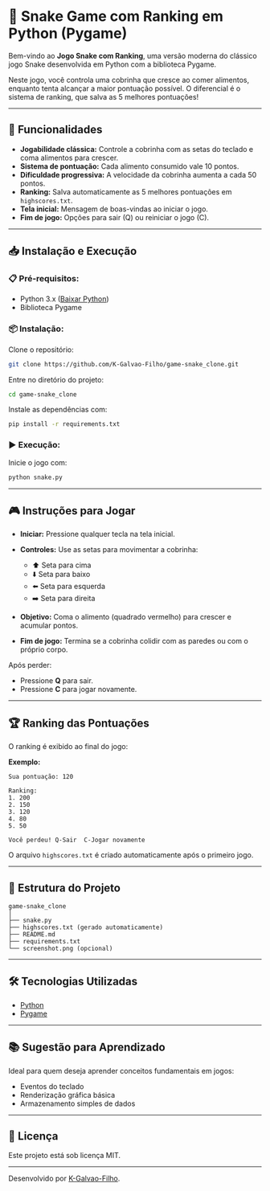 # 🐍 Snake Game com Ranking em Python (Pygame)

Bem-vindo ao **Jogo Snake com Ranking**, uma versão moderna do clássico jogo Snake desenvolvida em Python com a biblioteca Pygame.

Neste jogo, você controla uma cobrinha que cresce ao comer alimentos, enquanto tenta alcançar a maior pontuação possível. O diferencial é o sistema de ranking, que salva as 5 melhores pontuações!

---

## 🚀 Funcionalidades

- **Jogabilidade clássica:** Controle a cobrinha com as setas do teclado e coma alimentos para crescer.
- **Sistema de pontuação:** Cada alimento consumido vale 10 pontos.
- **Dificuldade progressiva:** A velocidade da cobrinha aumenta a cada 50 pontos.
- **Ranking:** Salva automaticamente as 5 melhores pontuações em `highscores.txt`.
- **Tela inicial:** Mensagem de boas-vindas ao iniciar o jogo.
- **Fim de jogo:** Opções para sair (Q) ou reiniciar o jogo (C).

---

## 📥 Instalação e Execução

### 📋 Pré-requisitos:
- Python 3.x ([Baixar Python](https://www.python.org/downloads/))
- Biblioteca Pygame

### 📦 Instalação:

Clone o repositório:
```bash
git clone https://github.com/K-Galvao-Filho/game-snake_clone.git
```

Entre no diretório do projeto:
```bash
cd game-snake_clone
```

Instale as dependências com:
```bash
pip install -r requirements.txt
```

### ▶️ Execução:

Inicie o jogo com:
```bash
python snake.py
```

---

## 🎮 Instruções para Jogar

- **Iniciar:** Pressione qualquer tecla na tela inicial.
- **Controles:** Use as setas para movimentar a cobrinha:
  - ⬆️ Seta para cima
  - ⬇️ Seta para baixo
  - ⬅️ Seta para esquerda
  - ➡️ Seta para direita

- **Objetivo:** Coma o alimento (quadrado vermelho) para crescer e acumular pontos.

- **Fim de jogo:** Termina se a cobrinha colidir com as paredes ou com o próprio corpo.

Após perder:
- Pressione **Q** para sair.
- Pressione **C** para jogar novamente.

---

## 🏆 Ranking das Pontuações

O ranking é exibido ao final do jogo:

**Exemplo:**
```
Sua pontuação: 120

Ranking:
1. 200
2. 150
3. 120
4. 80
5. 50

Você perdeu! Q-Sair  C-Jogar novamente
```

O arquivo `highscores.txt` é criado automaticamente após o primeiro jogo.

---

## 📁 Estrutura do Projeto

```
game-snake_clone
│
├── snake.py
├── highscores.txt (gerado automaticamente)
├── README.md
├── requirements.txt
└── screenshot.png (opcional)
```

---

## 🛠️ Tecnologias Utilizadas

- [Python](https://www.python.org/)
- [Pygame](https://www.pygame.org/)

---

## 📚 Sugestão para Aprendizado

Ideal para quem deseja aprender conceitos fundamentais em jogos:
- Eventos do teclado
- Renderização gráfica básica
- Armazenamento simples de dados

---

## 📜 Licença

Este projeto está sob licença MIT.

---

Desenvolvido por [K-Galvao-Filho](https://github.com/K-Galvao-Filho).